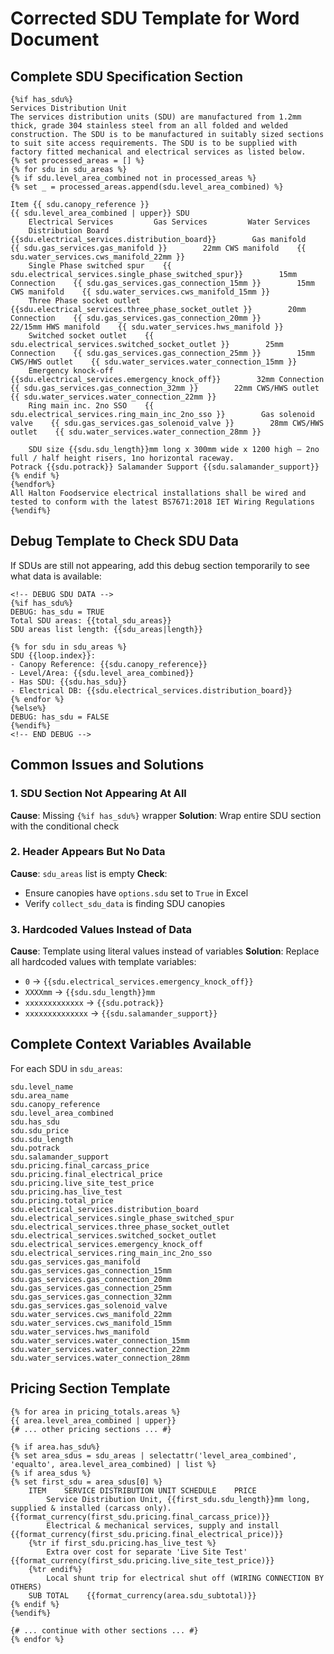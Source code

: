 # Corrected SDU Template for Word Document

## Complete SDU Specification Section

```jinja
{%if has_sdu%}
Services Distribution Unit
The services distribution units (SDU) are manufactured from 1.2mm thick, grade 304 stainless steel from an all folded and welded construction. The SDU is to be manufactured in suitably sized sections to suit site access requirements. The SDU is to be supplied with factory fitted mechanical and electrical services as listed below.
{% set processed_areas = [] %}
{% for sdu in sdu_areas %}
{% if sdu.level_area_combined not in processed_areas %}
{% set _ = processed_areas.append(sdu.level_area_combined) %}

Item {{ sdu.canopy_reference }}
{{ sdu.level_area_combined | upper}} SDU
    Electrical Services         Gas Services         Water Services
    Distribution Board    {{sdu.electrical_services.distribution_board}}        Gas manifold    {{ sdu.gas_services.gas_manifold }}        22mm CWS manifold    {{ sdu.water_services.cws_manifold_22mm }}
    Single Phase switched spur    {{ sdu.electrical_services.single_phase_switched_spur}}        15mm Connection    {{ sdu.gas_services.gas_connection_15mm }}        15mm CWS manifold    {{ sdu.water_services.cws_manifold_15mm }}
    Three Phase socket outlet    {{sdu.electrical_services.three_phase_socket_outlet }}        20mm Connection    {{ sdu.gas_services.gas_connection_20mm }}        22/15mm HWS manifold    {{ sdu.water_services.hws_manifold }}
    Switched socket outlet    {{ sdu.electrical_services.switched_socket_outlet }}        25mm Connection    {{ sdu.gas_services.gas_connection_25mm }}        15mm CWS/HWS outlet    {{ sdu.water_services.water_connection_15mm }}
    Emergency knock-off    {{sdu.electrical_services.emergency_knock_off}}        32mm Connection    {{ sdu.gas_services.gas_connection_32mm }}        22mm CWS/HWS outlet    {{ sdu.water_services.water_connection_22mm }}
    Ring main inc. 2no SSO    {{ sdu.electrical_services.ring_main_inc_2no_sso }}        Gas solenoid valve    {{ sdu.gas_services.gas_solenoid_valve }}        28mm CWS/HWS outlet    {{ sdu.water_services.water_connection_28mm }}
    
    SDU size {{sdu.sdu_length}}mm long x 300mm wide x 1200 high – 2no full / half height risers, 1no horizontal raceway.
Potrack {{sdu.potrack}} Salamander Support {{sdu.salamander_support}}
{% endif %}
{%endfor%}
All Halton Foodservice electrical installations shall be wired and tested to conform with the latest BS7671:2018 IET Wiring Regulations
{%endif%}
```

## Debug Template to Check SDU Data

If SDUs are still not appearing, add this debug section temporarily to see what data is available:

```jinja
<!-- DEBUG SDU DATA -->
{%if has_sdu%}
DEBUG: has_sdu = TRUE
Total SDU areas: {{total_sdu_areas}}
SDU areas list length: {{sdu_areas|length}}

{% for sdu in sdu_areas %}
SDU {{loop.index}}:
- Canopy Reference: {{sdu.canopy_reference}}
- Level/Area: {{sdu.level_area_combined}}
- Has SDU: {{sdu.has_sdu}}
- Electrical DB: {{sdu.electrical_services.distribution_board}}
{% endfor %}
{%else%}
DEBUG: has_sdu = FALSE
{%endif%}
<!-- END DEBUG -->
```

## Common Issues and Solutions

### 1. SDU Section Not Appearing At All
**Cause**: Missing `{%if has_sdu%}` wrapper
**Solution**: Wrap entire SDU section with the conditional check

### 2. Header Appears But No Data
**Cause**: `sdu_areas` list is empty
**Check**: 
- Ensure canopies have `options.sdu` set to `True` in Excel
- Verify `collect_sdu_data` is finding SDU canopies

### 3. Hardcoded Values Instead of Data
**Cause**: Template using literal values instead of variables
**Solution**: Replace all hardcoded values with template variables:
- `0` → `{{sdu.electrical_services.emergency_knock_off}}`
- `XXXXmm` → `{{sdu.sdu_length}}mm`
- `xxxxxxxxxxxxx` → `{{sdu.potrack}}`
- `xxxxxxxxxxxxxx` → `{{sdu.salamander_support}}`

## Complete Context Variables Available

For each SDU in `sdu_areas`:
```
sdu.level_name
sdu.area_name
sdu.canopy_reference
sdu.level_area_combined
sdu.has_sdu
sdu.sdu_price
sdu.sdu_length
sdu.potrack
sdu.salamander_support
sdu.pricing.final_carcass_price
sdu.pricing.final_electrical_price
sdu.pricing.live_site_test_price
sdu.pricing.has_live_test
sdu.pricing.total_price
sdu.electrical_services.distribution_board
sdu.electrical_services.single_phase_switched_spur
sdu.electrical_services.three_phase_socket_outlet
sdu.electrical_services.switched_socket_outlet
sdu.electrical_services.emergency_knock_off
sdu.electrical_services.ring_main_inc_2no_sso
sdu.gas_services.gas_manifold
sdu.gas_services.gas_connection_15mm
sdu.gas_services.gas_connection_20mm
sdu.gas_services.gas_connection_25mm
sdu.gas_services.gas_connection_32mm
sdu.gas_services.gas_solenoid_valve
sdu.water_services.cws_manifold_22mm
sdu.water_services.cws_manifold_15mm
sdu.water_services.hws_manifold
sdu.water_services.water_connection_15mm
sdu.water_services.water_connection_22mm
sdu.water_services.water_connection_28mm
```

## Pricing Section Template

```jinja
{% for area in pricing_totals.areas %}
{{ area.level_area_combined | upper}}
{# ... other pricing sections ... #}

{% if area.has_sdu%}
{% set area_sdus = sdu_areas | selectattr('level_area_combined', 'equalto', area.level_area_combined) | list %}
{% if area_sdus %}
{% set first_sdu = area_sdus[0] %}
    ITEM    SERVICE DISTRIBUTION UNIT SCHEDULE    PRICE
        Service Distribution Unit, {{first_sdu.sdu_length}}mm long, supplied & installed (carcass only).    {{format_currency(first_sdu.pricing.final_carcass_price)}}
        Electrical & mechanical services, supply and install    {{format_currency(first_sdu.pricing.final_electrical_price)}}
    {%tr if first_sdu.pricing.has_live_test %}        
        Extra over cost for separate 'Live Site Test'    {{format_currency(first_sdu.pricing.live_site_test_price)}}
    {%tr endif%}        
        Local shunt trip for electrical shut off (WIRING CONNECTION BY OTHERS)    
    SUB TOTAL    {{format_currency(area.sdu_subtotal)}}
{% endif %}
{%endif%}

{# ... continue with other sections ... #}
{% endfor %}
```